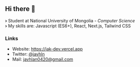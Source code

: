 ## Hi there 👋

<b>›</b> Student at National University of Mongolia <i>- Computer Science </i><br>
<b>›</b> My skills are: Javascript (ES6+), React, Next.js, Tailwind CSS<br>

### Links
- Website: https://jak-dev.vercel.app
- Twitter: [@javhln](https://twitter.com/javhln)
- Mail: <a target="_blank" rel="me noreferrer" href="mailto:javhlan0420@gmail.com">javhlan0420@gmail.com</a>

